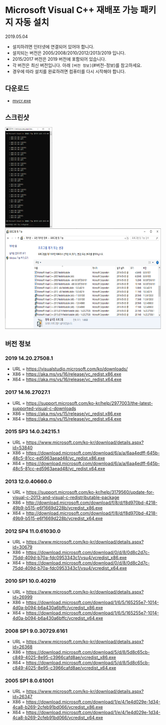 # Microsoft Visual C++ 재배포 가능 패키지 자동 설치
2019.05.04
- 설치하려면 인터넷에 연결되어 있어야 합니다.
- 설치되는 버전은 2005/2008/2010/2012/2013/2019 입니다.
- 2015/2017 버전은 2019 버전에 포함되어 있습니다.
- 각 버전은 최신 버전입니다. 아래 ```[버전 정보]```(#버전-정보)를 참고하세요.
- 경우에 따라 설치를 완료하려면 컴퓨터를 다시 시작해야 합니다.

## 다운로드
- [mvcr.exe](https://raw.githubusercontent.com/ssokka/windows/master/mvcr/mvcr.exe)

## 스크린샷
<div>
<img height="325" src="./screenshot-01.png">
<img height="325" src="./screenshot-02.png">
</div>

## 버전 정보

### 2019 14.20.27508.1
- URL = https://visualstudio.microsoft.com/ko/downloads/
- X86 = https://aka.ms/vs/16/release/vc_redist.x86.exe
- X64 = https://aka.ms/vs/16/release/vc_redist.x64.exe

### 2017 14.16.27027.1
- URL = https://support.microsoft.com/ko-kr/help/2977003/the-latest-supported-visual-c-downloads
- X86 = https://aka.ms/vs/15/release/vc_redist.x86.exe
- X64 = https://aka.ms/vs/15/release/vc_redist.x64.exe

### 2015 SP3 14.0.24215.1
- URL = https://www.microsoft.com/ko-kr/download/details.aspx?id=53840
- X86 = https://download.microsoft.com/download/6/a/a/6aa4edff-645b-48c5-81cc-ed5963aead48/vc_redist.x86.exe
- X64 = https://download.microsoft.com/download/6/a/a/6aa4edff-645b-48c5-81cc-ed5963aead48/vc_redist.x64.exe

### 2013 12.0.40660.0
- URL = https://support.microsoft.com/ko-kr/help/3179560/update-for-visual-c-2013-and-visual-c-redistributable-package
- X86 = http://download.microsoft.com/download/f/8/d/f8d970bd-4218-49b9-b515-e6f1669d228b/vcredist_x86.exe
- X64 = http://download.microsoft.com/download/f/8/d/f8d970bd-4218-49b9-b515-e6f1669d228b/vcredist_x64.exe

### 2012 SP4 11.0.61030.0
- URL = https://www.microsoft.com/ko-kr/download/details.aspx?id=30679
- X86 = https://download.microsoft.com/download/0/d/8/0d8c2d7c-75dd-409d-b70a-fdc0953343c1/vsu4/vcredist_x86.exe
- X64 = https://download.microsoft.com/download/0/d/8/0d8c2d7c-75dd-409d-b70a-fdc0953343c1/vsu4/vcredist_x64.exe

### 2010 SP1 10.0.40219
- URL = https://www.microsoft.com/ko-kr/download/details.aspx?id=26999
- X86 = https://download.microsoft.com/download/1/6/5/165255e7-1014-4d0a-b094-b6a430a6bffc/vcredist_x86.exe
- X64 = https://download.microsoft.com/download/1/6/5/165255e7-1014-4d0a-b094-b6a430a6bffc/vcredist_x64.exe

### 2008 SP1 9.0.30729.6161
- URL = https://www.microsoft.com/ko-kr/download/details.aspx?id=26368
- X86 = https://download.microsoft.com/download/5/d/8/5d8c65cb-c849-4025-8e95-c3966cafd8ae/vcredist_x86.exe
- X64 = https://download.microsoft.com/download/5/d/8/5d8c65cb-c849-4025-8e95-c3966cafd8ae/vcredist_x64.exe

### 2005 SP1 8.0.61001
- URL = https://www.microsoft.com/ko-kr/download/details.aspx?id=26347
- X86 = https://download.microsoft.com/download/1/e/4/1e4d029e-1d34-4ca8-b269-2cfeb91bd066/vcredist_x86.exe
- X64 = https://download.microsoft.com/download/1/e/4/1e4d029e-1d34-4ca8-b269-2cfeb91bd066/vcredist_x64.exe
